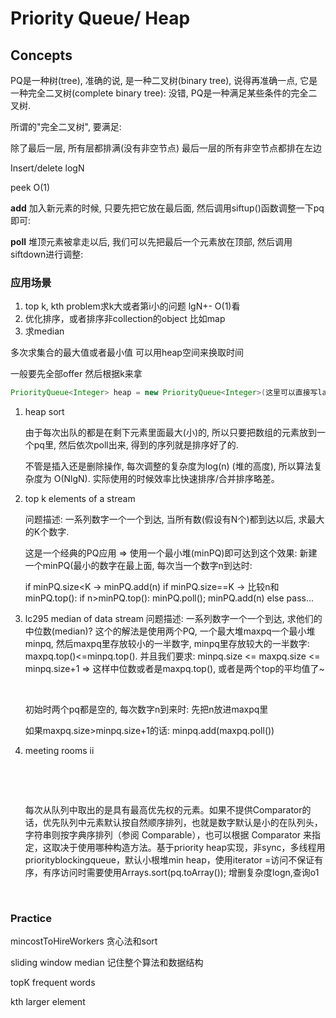# Priority Queue/ Heap

## Concepts

PQ是一种树(tree), 准确的说, 是一种二叉树(binary tree), 说得再准确一点, 它是一种完全二叉树(complete binary tree): 没错, PQ是一种满足某些条件的完全二叉树.

所谓的"完全二叉树", 要满足:

除了最后一层, 所有层都排满(没有非空节点)
最后一层的所有非空节点都排在左边

Insert/delete logN

peek   O(1)

**add**
加入新元素的时候, 只要先把它放在最后面, 然后调用siftup()函数调整一下pq即可:

**poll**
堆顶元素被拿走以后, 我们可以先把最后一个元素放在顶部, 然后调用siftdown进行调整:



### 应用场景

1. top k, kth problem求k大或者第i小的问题 lgN+- O(1)看
2. 优化排序，或者排序非collection的object 比如map
3. 求median

多次求集合的最大值或者最小值 可以用heap空间来换取时间



一般要先全部offer 然后根据k来拿

```java
PriorityQueue<Integer> heap = new PriorityQueue<Integer>(这里可以直接写lamda表达式);
```



1. heap sort

   由于每次出队的都是在剩下元素里面最大(小)的, 所以只要把数组的元素放到一个pq里, 然后依次poll出来, 得到的序列就是排序好了的.

   不管是插入还是删除操作, 每次调整的复杂度为log(n) (堆的高度), 所以算法复杂度为 O(NlgN). 实际使用的时候效率比快速排序/合并排序略差。

2. top k elements of a stream

   问题描述: 一系列数字一个一个到达, 当所有数(假设有N个)都到达以后, 求最大的K个数字.

   这是一个经典的PQ应用 ⇒ 使用一个最小堆(minPQ)即可达到这个效果: 新建一个minPQ(最小的数字在最上面, 每次当一个数字n到达时:

   if minPQ.size<K → minPQ.add(n)
   if minPQ.size==K → 比较n和minPQ.top():
   if n>minPQ.top(): minPQ.poll(); minPQ.add(n)
   else pass...

3. lc295 median of data stream
   问题描述: 一系列数字一个一个到达, 求他们的中位数(median)?
   这个的解法是使用两个PQ, 一个最大堆maxpq一个最小堆minpq, 然后maxpq里存放较小的一半数字, minpq里存放较大的一半数字: maxpq.top()<=minpq.top(). 
   并且我们要求: minpq.size <= maxpq.size <= minpq.size+1
   ⇒ 这样中位数或者是maxpq.top(), 或者是两个top的平均值了~ 

   ​

   初始时两个pq都是空的, 每次数字n到来时:
   先把n放进maxpq里

   如果maxpq.size>minpq.size+1的话: minpq.add(maxpq.poll()) 

4. meeting rooms ii

   ​

   ​

   每次从队列中取出的是具有最高优先权的元素。如果不提供Comparator的话，优先队列中元素默认按自然顺序排列，也就是数字默认是小的在队列头，字符串则按字典序排列（参阅 Comparable），也可以根据 Comparator 来指定，这取决于使用哪种构造方法。基于priority heap实现，非sync，多线程用priorityblockingqueue，默认小根堆min heap，使用iterator =访问不保证有序，有序访问时需要使用Arrays.sort(pq.toArray()); 增删复杂度logn,查询o1

   ​                                                                                  




### Practice

mincostToHireWorkers 贪心法和sort

sliding window median 记住整个算法和数据结构

topK frequent words

kth larger element